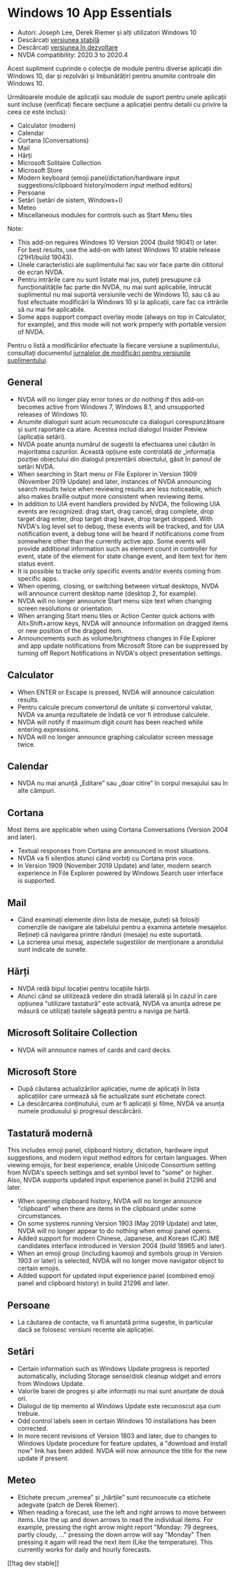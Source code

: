 # Windows 10 App Essentials #

* Autori: Joseph Lee, Derek Riemer și alți utilizatori Windows 10
* Descărcați [versiunea stabilă][1]
* Descărcați [versiunea în dezvoltare][2]
* NVDA compatibility: 2020.3 to 2020.4

Acest supliment cuprinde o colecție de module pentru diverse aplicații din
Windows 10, dar și rezolvări și îmbunătățiri pentru anumite controale din
Windows 10.

Următoarele module de aplicații sau module de suport pentru unele aplicații
sunt incluse (verificați fiecare secțiune a aplicației pentru detalii cu
privire la ceea ce este inclus):

* Calculator (modern)
* Calendar
* Cortana (Conversations)
* Mail
* Hărți
* Microsoft Solitaire Collection
* Microsoft Store
* Modern keyboard (emoji panel/dictation/hardware input
  suggestions/clipboard history/modern input method editors)
* Persoane
* Setări (setări de sistem, Windows+I)
* Meteo
* Miscellaneous modules for controls such as Start Menu tiles

Note:

* This add-on requires Windows 10 Version 2004 (build 19041) or later. For
  best results, use the add-on with latest Windows 10 stable release
  (21H1/build 19043).
* Unele caracteristici ale suplimentului fac sau vor face parte din
  cititorul de ecran NVDA.
* Pentru intrările care nu sunt listate mai jos, puteți presupune că
  funcționalitățile fac parte din NVDA, nu mai sunt aplicabile, întrucât
  suplimentul nu mai suportă versiunile vechi de Windows 10, sau că au fost
  efectuate modificări la Windows 10 și la aplicații, care fac ca intrările
  să nu mai fie aplicabile.
* Some apps support compact overlay mode (always on top in Calculator, for
  example), and this mode will not work properly with portable version of
  NVDA.

Pentru o listă a modificărilor efectuate la fiecare versiune a
suplimentului, consultați documentul [jurnalelor de modificări pentru
versiunile suplimentului][3].

## General

* NVDA will no longer play error tones or do nothing if this add-on becomes
  active from Windows 7, Windows 8.1, and unsupported releases of Windows
  10.
* Anumite dialoguri sunt acum recunoscute ca dialoguri corespunzătoare și
  sunt raportate ca atare. Acestea includ dialogul Insider Preview
  (aplicația setări).
* NVDA poate anunța numărul de sugestii la efectuarea unei căutări în
  majoritatea cazurilor. Această opțiune este controlată de „informația
  poziției obiectului din dialogul prezentării obiectului, găsit în panoul
  de setări NVDA.
* When searching in Start menu or File Explorer in Version 1909 (November
  2019 Update) and later, instances of NVDA announcing search results twice
  when reviewing results are less noticeable, which also makes braille
  output more consistent when reviewing items.
* In addition to UIA event handlers provided by NVDA, the following UIA
  events are recognized: drag start, drag cancel, drag complete, drop target
  drag enter, drop target drag leave, drop target dropped. With NVDA's log
  level set to debug, these events will be tracked, and for UIA notification
  event, a debug tone will be heard if notifications come from somewhere
  other than the currently active app. Some events will provide additional
  information such as element count in controller for event, state of the
  element for state change event, and item text for item status event.
* It is possible to tracke only specific events and/or events coming from
  specific apps.
* When opening, closing, or switching between virtual desktops, NVDA will
  announce current desktop name (desktop 2, for example).
* NVDA will no longer announce Start menu size text when changing screen
  resolutions or orientation.
* When arranging Start menu tiles or Action Center quick actions with
  Alt+Shift+arrow keys, NVDA will announce information on dragged items or
  new position of the dragged item.
* Announcements such as volume/brightness changes in File Explorer and app
  update notifications from Microsoft Store can be suppressed by turning off
  Report Notifications in NVDA's object presentation settings.

## Calculator

* When ENTER or Escape is pressed, NVDA will announce calculation results.
* Pentru calcule precum convertorul de unitate și convertorul valutar, NVDA
  va anunța rezultatele de îndată ce vor fi introduse calculele.
* NVDA will notify if maximum digit count has been reached while entering
  expressions.
* NVDA will no longer announce graphing calculator screen message twice.

## Calendar

* NVDA nu mai anunță „Editare” sau „doar citire” în corpul mesajului sau în
  alte câmpuri.

## Cortana

Most items are applicable when using Cortana Conversations (Version 2004 and
later).

* Textual responses from Cortana are announced in most situations.
* NVDA va fi silențios atunci când vorbiți cu Cortana prin voce.
* In Version 1909 (November 2019 Update) and later, modern search experience
  in File Explorer powered by Windows Search user interface is supported.

## Mail

* Când examinați elemente dinn lista de mesaje, puteți să folosiți comenzile
  de navigare ale tabelului pentru a examina antetele mesajelor. Rețineți că
  navigarea printre rânduri (mesaje) nu este suportată.
* La scrierea unui mesaj, aspectele sugestiilor de menționare a arondului
  sunt indicate de sunete.

## Hărți

* NVDA redă bipul locației pentru locațiile hărții.
* Atunci când se utilizează vedere din stradă laterală și în cazul în care
  opțiunea "utilizare tastatură" este activată, NVDA va anunța adrese pe
  măsură ce utilizați tastele săgeată pentru a naviga pe hartă.

## Microsoft Solitaire Collection

* NVDA will announce names of cards and card decks.

## Microsoft Store

* După căutarea actualizărilor aplicației, nume de aplicații în lista
  aplicațiilor care urmează să fie actualizate sunt etichetate corect.
* La descărcarea conținutului, cum ar fi aplicații și filme, NVDA va anunța
  numele produsului și progresul descărcării.

## Tastatură modernă

This includes emoji panel, clipboard history, dictation, hardware input
suggestions, and modern input method editors for certain languages. When
viewing emojis, for best experience, enable Unicode Consortium setting from
NVDA's speech settings and set symbol level to "some" or higher. Also, NVDA
supports updated input experience panel in build 21296 and later.

* When opening clipboard history, NVDA will no longer announce "clipboard"
  when there are items in the clipboard under some circumstances.
* On some systems running Version 1903 (May 2019 Update) and later, NVDA
  will no longer appear to do nothing when emoji panel opens.
* Added support for modern Chinese, Japanese, and Korean (CJK) IME
  candidates interface introduced in Version 2004 (build 18965 and later).
* When an emoji group (including kaomoji and symbols group in Version 1903
  or later) is selected, NVDA will no longer move navigator object to
  certain emojis.
* Added support for updated input experience panel (combined emoji panel and
  clipboard history) in build 21296 and later.

## Persoane

* La căutarea de contacte, va fi anunțată prima sugestie, în particular dacă
  se folosesc versiuni recente ale aplicației.

## Setări

* Certain information such as Windows Update progress is reported
  automatically, including Storage sense/disk cleanup widget and errors from
  Windows Update.
* Valorile barei de progres și alte informații nu mai sunt anunțate de două
  ori.
* Dialogul de tip memento al Windows Update este recunoscut așa cum trebuie.
* Odd control labels seen in certain Windows 10 installations has been
  corrected.
* In more recent revisions of Version 1803 and later, due to changes to
  Windows Update procedure for feature updates, a "download and install now"
  link has been added. NVDA will now announce the title for the new update
  if present.

## Meteo

* Etichete precum „vremea” și „hărțile” sunt recunoscute ca etichete
  adegvate (patch de Derek Riemer).
* When reading a forecast, use the left and right arrows to move between
  items. Use the up and down arrows to read the individual items. For
  example, pressing the right arrow might report "Monday: 79 degrees, partly
  cloudy, ..." pressing the down arrow will say "Monday" Then pressing it
  again will read the next item (Like the temperature). This currently works
  for daily and hourly forecasts.

[[!tag dev stable]]

[1]: https://addons.nvda-project.org/files/get.php?file=w10

[2]: https://addons.nvda-project.org/files/get.php?file=w10-dev

[3]: https://github.com/josephsl/wintenapps/wiki/w10changelog

